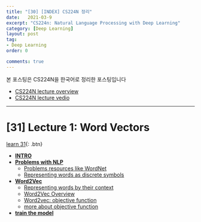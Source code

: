 ```yaml
---
title: "[30] [INDEX] CS224N 정리"
date:   2021-03-9
excerpt: "CS224n: Natural Language Processing with Deep Learning"
category: [Deep Learning]
layout: post
tag:
- Deep Learning
order: 0

comments: true
---
```



본 포스팅은 CS224N을 한국어로 정리한 포스팅입니다   
* [CS224N lecture overview](https://web.stanford.edu/class/cs224n/)     
* [CS224N lecture vedio](https://www.youtube.com/watch?v=rmVRLeJRkl4&list=PLoROMvodv4rOSH4v6133s9LFPRHjEmbmJ)


-----


# [31] Lecture 1: Word Vectors   
  
[learn 31](https://yerimoh.github.io/DLCS31/){: .btn}  
- [**INTRO**](--#intro--)
- [**Problems with NLP**](#--problems-with-nlp--)
  * [Problems resources like WordNet](#problems-resources-like-wordnet)
  * [Representing words as discrete symbols](#representing-words-as-discrete-symbols)
- [**Word2Vec**](#--word2vec--)
  * [Representing words by their context](#representing-words-by-their-context)
  * [Word2Vec Overview](#word2vec-overview)
  * [Word2vec: objective function](#word2vec--objective-function)
  * [more about objective function](#more-about-objective-function)
- [**train the model**](#--train-the-model--)

   






